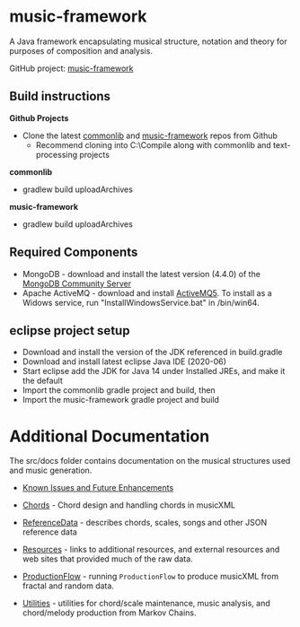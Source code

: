 # music-framework

A Java framework encapsulating musical structure, notation and theory for purposes of composition and analysis.

GitHub project: [music-framework](https://github.com/dwbzen/music-framework)

## Build instructions
**Github Projects**

* Clone the latest [commonlib](https://github.com/dwbzen/commonlib) and [music-framework](https://github.com/dwbzen/music-framework) repos from Github
    * Recommend cloning into C:\Compile along with commonlib and text-processing projects
    
**commonlib**

* gradlew build uploadArchives

**music-framework**

* gradlew build uploadArchives

## Required Components
* MongoDB - download and install the latest version (4.4.0) of the [MongoDB Community Server](https://www.mongodb.com/try/download/community)
* Apache ActiveMQ - download and install [ActiveMQ5](http://activemq.apache.org/components/classic/download/). To install as a Widows service, run "InstallWindowsService.bat" in <install folder>/bin/win64.

## eclipse project setup

* Download and install the version of the JDK referenced in build.gradle
* Download and install latest eclipse Java IDE (2020-06)
* Start eclipse add the JDK for Java 14 under Installed JREs, and make it the default
* Import the commonlib gradle project and build, then
* Import the music-framework gradle project and build

# Additional Documentation
The src/docs folder contains documentation on the musical structures used and music generation.
* [Known Issues and Future Enhancements](KnownIssues_Enhancements.md)

* [Chords](src/docs/Chords.md) - Chord design and handling chords in musicXML

* [ReferenceData](src/docs/ReferenceData.md) - describes chords, scales, songs and other JSON reference data

* [Resources](src/docs/Resources.md) - links to additional resources, and external resources and web sites that provided much of the raw data.

* [ProductionFlow](src/docs/ProductionFlow.md) - running ```ProductionFlow``` to produce musicXML from fractal and random data.

* [Utilities](src/docs/Utilities.md) - utilities for chord/scale maintenance, music analysis, and chord/melody production from Markov Chains.

